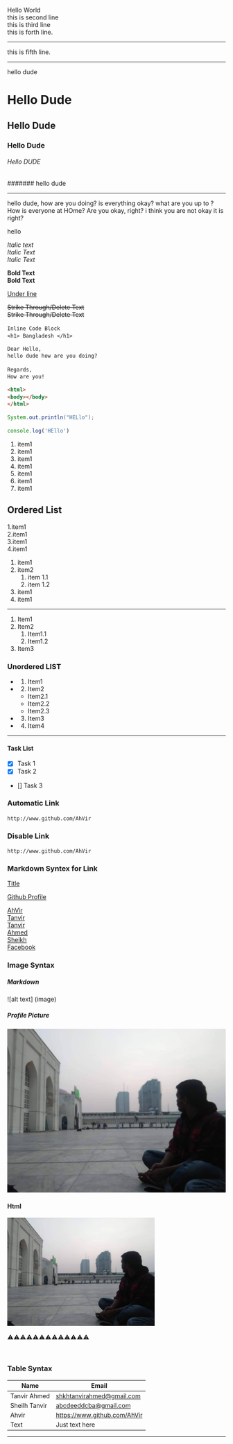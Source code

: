 <!--MarkDOwn-->
Hello World <br>
this is second line  <!--2 space for line break in MD-->  
this is third line  
this is forth line.  <hr/> 
this is fifth line.  

---
<!--Markdown syntex above for horizontal Rule -->
hello dude

<!--similiar to html h1,h2.......-->

# Hello Dude
## Hello Dude
### Hello Dude
###### Hello DUDE
####### hello dude

---

<p>hello dude, how are you doing? is everything okay? what are you up to ? How is everyone at HOme? Are you okay, right?
i think you are not okay
it is right? </p>
hello  

<i>Italic text</i>  
_Italic Text_  
<em>Italic Text</em>

<b> Bold Text </b>  
__Bold Text__  

<u>Under line</u>

<del>Strike Through/Delete Text</del>   
~~Strike Through/Delete Text~~

`Inline Code Block`  
`<h1> Bangladesh </h1>`

```
Dear Hello,
hello dude how are you doing?

Regards,
How are you!
```
```html
<html>
<body></body>
</html>
```

```java
System.out.println("HELlo");
```

```javascript
console.log('HEllo')
```

<ol>
<li>item1</li>
<li>item1</li>
<li>item1</li>
<li>item1</li>
<li>item1</li>
<li>item1</li>
<li>item1</li>
</ol>

## Ordered List
1.item1  
2.item1  
3.item1  
4.item1  

1. item1
2. item2  
   1. item 1.1  
   2. item 1.2
3. item1
4. item1

---

1. Item1
2. Item2
   1. Item1.1
   2. Item1.2
3. Item3


### Unordered LIST

 - 1. Item1
 - 2. Item2
    - Item2.1
    - Item2.2
    - Item2.3
 - 3. Item3 
 - 4. Item4

 ---

 #### Task List

 - [x] Task 1
 - [x] Task 2
 - []  Task 3

### Automatic Link

```
http://www.github.com/AhVir
```

### Disable Link

```
http://www.github.com/AhVir
```

### Markdown Syntex for Link

[Title](link)

[Github Profile](http://www.github.com/AhVir)


[AhVir][git]  
[Tanvir][git]  
[Tanvir][git]  
[Ahmed][git]  
[Sheikh][git]  
[Facebook][facebook]


<!-- Write link once and put multiple place.ALL links are here -->

[git]: https://www.github.com/AhVir
[facebook]: https://www.facebook.com/ShkhTanvirAhmed

<!-- All links above -->

### Image Syntax

##### Markdown
![alt text] (image)

##### Profile Picture
![Profile Picture](./image/PP.jpg)

#### Html

<img src="./image/PP.jpg" width = "340" height = "250" title = "Profile Image"/>

<!-- done With image -->

⚠️⚠️⚠️⚠️⚠️⚠️⚠️⚠️⚠️⚠️⚠️⚠️⚠️  

<br>

### Table Syntax

| Name | Email |
| ------ | ------ |
| Tanvir Ahmed | shkhtanvirahmed@gmail.com |
| Sheilh Tanvir| abcdeeddcba@gmail.com |
| Ahvir | https://www.github.com/AhVir |
| Text | Just text here |


---